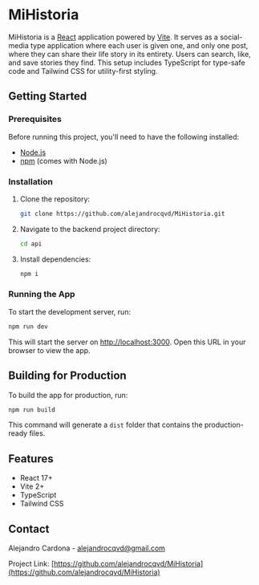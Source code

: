 
# MiHistoria

MiHistoria is a [React](https://reactjs.org/) application powered by [Vite](https://vitejs.dev/). It serves as a social-media type application where each user is given one, and only one post, where they can share their life story in its entirety. Users can search, like, and save stories they find. This setup includes TypeScript for type-safe code and Tailwind CSS for utility-first styling.

## Getting Started

### Prerequisites

Before running this project, you'll need to have the following installed:

- [Node.js](https://nodejs.org/)
- [npm](https://www.npmjs.com/) (comes with Node.js)

### Installation

1. Clone the repository:
   ```sh
   git clone https://github.com/alejandrocqvd/MiHistoria.git
   ```
2. Navigate to the backend project directory:
   ```sh
   cd api
   ```
3. Install dependencies:
   ```sh
   npm i
   ```

### Running the App

To start the development server, run:

```sh
npm run dev
```

This will start the server on [http://localhost:3000](http://localhost:3000). Open this URL in your browser to view the app.

## Building for Production

To build the app for production, run:

```sh
npm run build
```

This command will generate a `dist` folder that contains the production-ready files.

## Features

- React 17+
- Vite 2+
- TypeScript
- Tailwind CSS

## Contact

Alejandro Cardona - alejandrocqvd@gmail.com

Project Link: [https://github.com/alejandrocqvd/MiHistoria](https://github.com/alejandrocqvd/MiHistoria)
